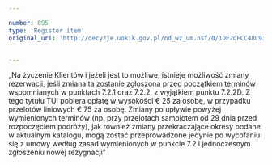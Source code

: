 ```yaml
---

number: 895
type: 'Register item'
original_uri: 'http://decyzje.uokik.gov.pl/nd_wz_um.nsf/0/1DE2DFCC48C934D2C12572DD0032972B?OpenDocument'


---
```


„Na życzenie Klientów i jeżeli jest to możliwe, istnieje możliwość zmiany rezerwacji, jeśli zmiana ta zostanie zgłoszona przed początkiem terminów wspomnianych w punktach 7.2.1 oraz 7.2.2, z wyjątkiem punktu 7.2.2D. Z tego tytułu TUI pobiera opłatę w wysokości € 25 za osobę, w przypadku przelotów liniowych € 75 za osobę. Zmiany po upływie powyżej wymienionych terminów (np. przy przelotach samolotem od 29 dnia przed rozpoczęciem podróży), jak również zmiany przekraczające okresy podane w aktualnym katalogu, mogą zostać przeprowadzone jedynie po wycofaniu się z umowy według zasad wymienionych w punkcie 7.2 i jednoczesnym zgłoszeniu nowej rezygnacji”
